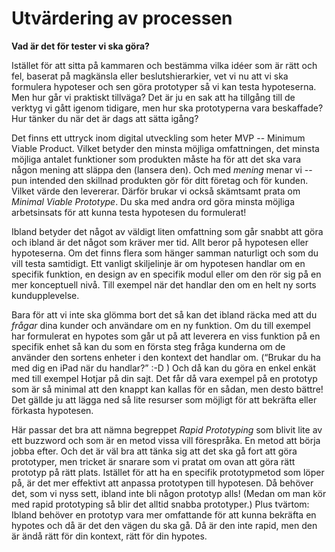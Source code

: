 # Utvärdering av processen

**Vad är det för tester vi ska göra?**

Istället för att sitta på kammaren och bestämma vilka idéer som är rätt och fel, baserat på magkänsla eller beslutshierarkier, vet vi nu att vi ska formulera hypoteser och sen göra prototyper så vi kan testa hypoteserna. Men hur går vi praktiskt tillväga? Det är ju en sak att ha tillgång till de verktyg vi gått igenom tidigare, men hur ska prototyperna vara beskaffade? Hur tänker du när det är dags att sätta igång?

Det finns ett uttryck inom digital utveckling som heter MVP -- Minimum Viable Product. Vilket betyder den minsta möjliga omfattningen, det minsta möjliga antalet funktioner som produkten måste ha för att det ska vara någon mening att släppa den \(lansera den\). Och med _mening_ menar vi -- pun intended den skillnad produkten gör för ditt företag och för kunden. Vilket värde den levererar. Därför brukar vi också skämtsamt prata om _Minimal Viable Prototype_. Du ska med andra ord göra minsta möjliga arbetsinsats för att kunna testa hypotesen du formulerat!

Ibland betyder det något av väldigt liten omfattning som går snabbt att göra och ibland är det något som kräver mer tid. Allt beror på hypotesen eller hypoteserna. Om det finns flera som hänger samman naturligt och som du vill testa samtidigt. Ett vanligt skiljelinje är om hypotesen handlar om en specifik funktion, en design av en specifik modul eller om den rör sig på en mer konceptuell nivå. Till exempel när det handlar den om en helt ny sorts kundupplevelse.

Bara för att vi inte ska glömma bort det så kan det ibland räcka med att du _frågar_ dina kunder och användare om en ny funktion. Om du till exempel har formulerat en hypotes som går ut på att leverera en viss funktion på en specifik enhet så kan du som en första steg fråga kunderna om de använder den sortens enheter i den kontext det handlar om. \(“Brukar du ha med dig en iPad när du handlar?” :-D \) Och då kan du göra en enkel enkät med till exempel Hotjar på din sajt. Det får då vara exempel på en prototyp som är så minimal att den knappt kan kallas för en sådan, men desto bättre! Det gällde ju att lägga ned så lite resurser som möjligt för att bekräfta eller förkasta hypotesen.

Här passar det bra att nämna begreppet _Rapid Prototyping_ som blivit lite av ett buzzword och som är en metod vissa vill förespråka. En metod att börja jobba efter. Och det är väl bra att tänka sig att det ska gå fort att göra prototyper, men tricket är snarare som vi pratat om ovan att göra rätt prototyp på rätt plats. Istället för att ha en specifik prototypmetod som löper på, är det mer effektivt att anpassa prototypen till hypotesen. Då behöver det, som vi nyss sett, ibland inte bli någon prototyp alls! \(Medan om man kör med rapid prototyping så blir det alltid snabba prototyper.\) Plus tvärtom: Ibland behöver en prototyp vara mer omfattande för att kunna bekräfta en hypotes och då är det den vägen du ska gå. Då är den inte rapid, men den är ändå rätt för din kontext, rätt för din hypotes.

